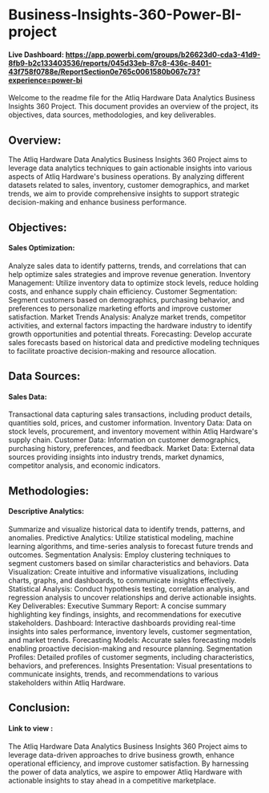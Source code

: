 # Business-Insights-360-Power-BI-project
#### Live Dashboard:   https://app.powerbi.com/groups/b26623d0-cda3-41d9-8fb9-b2c133403536/reports/045d33eb-87c8-436c-8401-43f758f0788e/ReportSection0e765c0061580b067c73?experience=power-bi
Welcome to the readme file for the Atliq Hardware Data Analytics Business Insights 360 Project. This document provides an overview of the project, its objectives, data sources, methodologies, and key deliverables.

## Overview:
The Atliq Hardware Data Analytics Business Insights 360 Project aims to leverage data analytics techniques to gain actionable insights into various aspects of Atliq Hardware's business operations. By analyzing different datasets related to sales, inventory, customer demographics, and market trends, we aim to provide comprehensive insights to support strategic decision-making and enhance business performance.

## Objectives:
#### Sales Optimization: 
Analyze sales data to identify patterns, trends, and correlations that can help optimize sales strategies and improve revenue generation. Inventory Management: Utilize inventory data to optimize stock levels, reduce holding costs, and enhance supply chain efficiency. Customer Segmentation: Segment customers based on demographics, purchasing behavior, and preferences to personalize marketing efforts and improve customer satisfaction. Market Trends Analysis: Analyze market trends, competitor activities, and external factors impacting the hardware industry to identify growth opportunities and potential threats. Forecasting: Develop accurate sales forecasts based on historical data and predictive modeling techniques to facilitate proactive decision-making and resource allocation.

## Data Sources:
#### Sales Data: 
Transactional data capturing sales transactions, including product details, quantities sold, prices, and customer information. Inventory Data: Data on stock levels, procurement, and inventory movement within Atliq Hardware's supply chain. Customer Data: Information on customer demographics, purchasing history, preferences, and feedback. Market Data: External data sources providing insights into industry trends, market dynamics, competitor analysis, and economic indicators.

## Methodologies:
#### Descriptive Analytics: 
Summarize and visualize historical data to identify trends, patterns, and anomalies. Predictive Analytics: Utilize statistical modeling, machine learning algorithms, and time-series analysis to forecast future trends and outcomes. Segmentation Analysis: Employ clustering techniques to segment customers based on similar characteristics and behaviors. Data Visualization: Create intuitive and informative visualizations, including charts, graphs, and dashboards, to communicate insights effectively. Statistical Analysis: Conduct hypothesis testing, correlation analysis, and regression analysis to uncover relationships and derive actionable insights. Key Deliverables: Executive Summary Report: A concise summary highlighting key findings, insights, and recommendations for executive stakeholders. Dashboard: Interactive dashboards providing real-time insights into sales performance, inventory levels, customer segmentation, and market trends. Forecasting Models: Accurate sales forecasting models enabling proactive decision-making and resource planning. Segmentation Profiles: Detailed profiles of customer segments, including characteristics, behaviors, and preferences. Insights Presentation: Visual presentations to communicate insights, trends, and recommendations to various stakeholders within Atliq Hardware.

## Conclusion:
#### Link to view : 

The Atliq Hardware Data Analytics Business Insights 360 Project aims to leverage data-driven approaches to drive business growth, enhance operational efficiency, and improve customer satisfaction. By harnessing the power of data analytics, we aspire to empower Atliq Hardware with actionable insights to stay ahead in a competitive marketplace.
